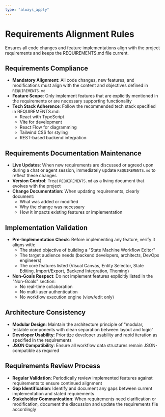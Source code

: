 ```yaml
---
type: "always_apply"
---
```


# Requirements Alignment Rules

Ensures all code changes and feature implementations align with the project requirements and keeps the REQUIREMENTS.md file current.

## Requirements Compliance

- **Mandatory Alignment**: All code changes, new features, and modifications must align with the content and objectives defined in `REQUIREMENTS.md`
- **Feature Scope**: Only implement features that are explicitly mentioned in the requirements or are necessary supporting functionality
- **Tech Stack Adherence**: Follow the recommended tech stack specified in REQUIREMENTS.md:
  - React with TypeScript
  - Vite for development
  - React Flow for diagramming
  - Tailwind CSS for styling
  - REST-based backend integration

## Requirements Documentation Maintenance

- **Live Updates**: When new requirements are discussed or agreed upon during a chat or agent session, immediately update `REQUIREMENTS.md` to reflect these changes
- **Version Control**: Treat `REQUIREMENTS.md` as a living document that evolves with the project
- **Change Documentation**: When updating requirements, clearly document:
  - What was added or modified
  - Why the change was necessary
  - How it impacts existing features or implementation

## Implementation Validation

- **Pre-Implementation Check**: Before implementing any feature, verify it aligns with:
  - The stated objective of building a "State Machine Workflow Editor"
  - The target audience needs (backend developers, architects, DevOps engineers)
  - The core features listed (Visual Canvas, Entity Selector, State Editing, Import/Export, Backend Integration, Theming)
- **Non-Goals Respect**: Do not implement features explicitly listed in the "Non-Goals" section:
  - No real-time collaboration
  - No multi-user authentication  
  - No workflow execution engine (view/edit only)

## Architecture Consistency

- **Modular Design**: Maintain the architecture principle of "modular, testable components with clean separation between layout and logic"
- **Developer Usability**: Prioritize developer usability and rapid iteration as specified in the requirements
- **JSON Compatibility**: Ensure all workflow data structures remain JSON-compatible as required

## Requirements Review Process

- **Regular Validation**: Periodically review implemented features against requirements to ensure continued alignment
- **Gap Identification**: Identify and document any gaps between current implementation and stated requirements
- **Stakeholder Communication**: When requirements need clarification or modification, document the discussion and update the requirements file accordingly
